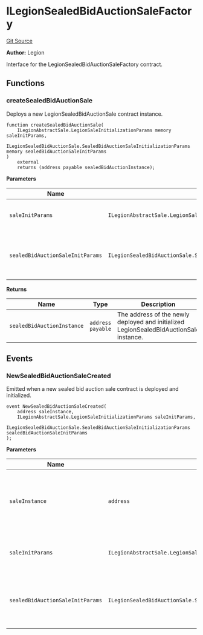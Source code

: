 # ILegionSealedBidAuctionSaleFactory
[Git Source](https://github.com/Legion-Team/legion-protocol-contracts/blob/1b4860840757d3318edea1bebfb7423e200bff55/src/interfaces/factories/ILegionSealedBidAuctionSaleFactory.sol)

**Author:**
Legion

Interface for the LegionSealedBidAuctionSaleFactory contract.


## Functions
### createSealedBidAuctionSale

Deploys a new LegionSealedBidAuctionSale contract instance.


```solidity
function createSealedBidAuctionSale(
    ILegionAbstractSale.LegionSaleInitializationParams memory saleInitParams,
    ILegionSealedBidAuctionSale.SealedBidAuctionSaleInitializationParams memory sealedBidAuctionSaleInitParams
)
    external
    returns (address payable sealedBidAuctionInstance);
```
**Parameters**

|Name|Type|Description|
|----|----|-----------|
|`saleInitParams`|`ILegionAbstractSale.LegionSaleInitializationParams`|The general Legion sale initialization parameters.|
|`sealedBidAuctionSaleInitParams`|`ILegionSealedBidAuctionSale.SealedBidAuctionSaleInitializationParams`|The sealed bid auction sale specific initialization parameters.|

**Returns**

|Name|Type|Description|
|----|----|-----------|
|`sealedBidAuctionInstance`|`address payable`|The address of the newly deployed and initialized LegionSealedBidAuctionSale instance.|


## Events
### NewSealedBidAuctionSaleCreated
Emitted when a new sealed bid auction sale contract is deployed and initialized.


```solidity
event NewSealedBidAuctionSaleCreated(
    address saleInstance,
    ILegionAbstractSale.LegionSaleInitializationParams saleInitParams,
    ILegionSealedBidAuctionSale.SealedBidAuctionSaleInitializationParams sealedBidAuctionSaleInitParams
);
```

**Parameters**

|Name|Type|Description|
|----|----|-----------|
|`saleInstance`|`address`|The address of the newly deployed sealed bid auction sale contract.|
|`saleInitParams`|`ILegionAbstractSale.LegionSaleInitializationParams`|The Legion sale initialization parameters used.|
|`sealedBidAuctionSaleInitParams`|`ILegionSealedBidAuctionSale.SealedBidAuctionSaleInitializationParams`|The sealed bid auction sale specific initialization parameters used.|

